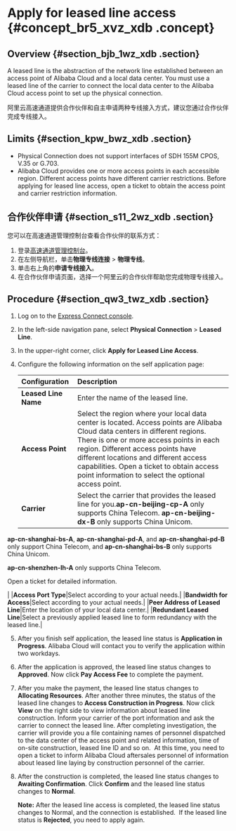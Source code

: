 # Apply for leased line access {#concept_br5_xvz_xdb .concept}

## Overview {#section_bjb_1wz_xdb .section}

A leased line is the abstraction of the network line established between an access point of Alibaba Cloud and a local data center. You must use a leased line of the carrier to connect the local data center to the Alibaba Cloud access point to set up the physical connection.

阿里云高速通道提供合作伙伴和自主申请两种专线接入方式，建议您通过合作伙伴完成专线接入。

## Limits {#section_kpw_bwz_xdb .section}

-   Physical Connection does not support interfaces of SDH 155M CPOS, V.35 or G.703.
-   Alibaba Cloud provides one or more access points in each accessible region. Different access points have different carrier restrictions. Before applying for leased line access, open a ticket to obtain the access point and carrier restriction information. 

## 合作伙伴申请 {#section_s11_2wz_xdb .section}

您可以在高速通道管理控制台查看合作伙伴的联系方式：

1.  登录[高速通道管理控制台](https://partners-intl.aliyun.com/login-required#/ri)。
2.  在左侧导航栏，单击**物理专线连接** \> **物理专线**。
3.  单击右上角的**申请专线接入**。
4.  在合作伙伴申请页面，选择一个阿里云的合作伙伴帮助您完成物理专线接入。

## Procedure {#section_qw3_twz_xdb .section}

1.  Log on to the [Express Connect console](https://partners-intl.aliyun.com/login-required#/ri).
2.  In the left-side navigation pane, select **Physical Connection** \> **Leased Line**.
3.  In the upper-right corner, click **Apply for Leased Line Access**.
4.  Configure the following information on the self application page:

    |Configuration|Description|
    |:------------|:----------|
    |**Leased Line Name**|Enter the name of the leased line.|
    |**Access Point**|Select the region where your local data center is located. Access points are Alibaba Cloud data centers in different regions.  There is one or more access points in each region. Different access points have different locations and different access capabilities. Open a ticket to obtain access point information to select the optional access point.|
    |**Carrier**|Select the carrier that provides the leased line for you.**ap-cn-beijing-cp-A** only supports China Telecom. **ap-cn-beijing-dx-B** only supports China Unicom.

**ap-cn-shanghai-bs-A**, **ap-cn-shanghai-pd-A**, and **ap-cn-shanghai-pd-B** only support China Telecom, and **ap-cn-shanghai-bs-B** only supports China Unicom.

**ap-cn-shenzhen-lh-A** only supports China Telecom.

Open a ticket for detailed information.

|
    |**Access Port Type**|Select according to your actual needs.|
    |**Bandwidth for Access**|Select according to your actual needs.|
    |**Peer Address of Leased Line**|Enter the location of your local data center.|
    |**Redundant Leased Line**|Select a previously applied leased line to form redundancy with the leased line.|

5.  After you finish self application, the leased line status is **Application in Progress**. Alibaba Cloud will contact you to verify the application within two workdays.
6.  After the application is approved, the leased line status changes to **Approved**. Now click **Pay Access Fee** to complete the payment.
7.  After you make the payment, the leased line status changes to **Allocating Resources**. After another three minutes, the status of the leased line changes to **Access Construction in Progress**. Now click **View** on the right side to view information about leased line construction. Inform your carrier of the port information and ask the carrier to connect the leased line. After completing investigation, the carrier will provide you a file containing names of personnel dispatched to the data center of the access point and related information, time of on-site construction, leased line ID and so on.  At this time, you need to open a ticket to inform Alibaba Cloud aftersales personnel of information about leased line laying by construction personnel of the carrier.
8.  After the construction is completed, the leased line status changes to **Awaiting Confirmation**. Click **Confirm** and the leased line status changes to **Normal**.

    **Note:** After the leased line access is completed, the leased line status changes to Normal, and the connection is established.  If the leased line status is **Rejected**, you need to apply again.


